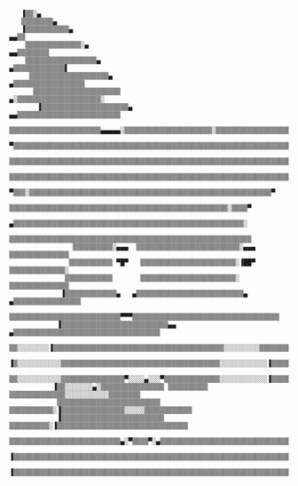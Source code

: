        ▐▒▒░▄                                                                                                                                                                                                                                                                
       ▒▒▒▒▒▒▒▒▄                                                                                                                                                                                                                                                            
       ▐▒▒▒▒▒▒▒▒▒▒▒▄                                                                         ▄▄▒▒                                                                                                                                                                           
        ▒▒▒▒▒▒▒▒▒▒▒▒▒▒░▄                                                               ▄▄▒▒▒▒▒▒▒▒                                                                                                                                                                           
        ▒▒▒▒▒▒▒▒▒▒▒▒▒▒▒▒▒▒▄                                                       ▄▒▒▒▒▒▒▒▒▒▒▒▒▒▌                                                                                                                                                                           
         ▒▒▒▒▒▒▒▒▒▒▒▒▒▒▒▒▒▒▒▒▄                                               ▄▒▒▒▒▒▒▒▒▒▒▒▒▒▒▒▒▒▒                                                                                                                                                                            
          ▒▒▒▒▒▒▒▒▒▒▒▒▒▒▒▒▒▒▒▒▒▒                                        ▄░▒▒▒▒▒▒▒▒▒▒▒▒▒▒▒▒▒▒▒▒▒░                                                                                                                                                                            
           ▐▒▒▒▒▒▒▒▒▒▒▒▒▒▒▒▒▒▒▒▒▒▒▄                                ▄▄▒▒▒▒▒▒▒▒▒▒▒▒▒▒▒▒▒▒▒▒▒▒▒▒▒▒                                                                                                                                                                             
             ▒▒▒▒▒▒▒▒▒▒▒▒▒▒▒▒▒▒▒▒▒▒▒▄▄▄▄▄░▒▒▒▒▒▒▒▒▒▒▒▒▒▒▒▒▒▒▒▒▒▒░▒▒▒▒▒▒▒▒▒▒▒▒▒▒▒▒▒▒▒▒▒▒▒▒▒▒▒▒▒                                                                                                                                                                              
              ▀▒▒▒▒▒▒▒▒▒▒▒▒▒▒▒▒▒▒▒▒▒▒▒▒▒▒▒▒▒▒▒▒▒▒▒▒▒▒▒▒▒▒▒▒▒▒▒▒▒▒▒▒▒▒▒▒▒▒▒▒▒▒▒▒▒▒▒▒▒▒▒▒▒▒▒▒▒▀                                                                                                                                                                               
                ▒▒▒▒▒▒▒▒▒▒▒▒▒▒▒▒▒▒▒▒▒▒▒▒▒▒▒▒▒▒▒▒▒▒▒▒▒▒▒▒▒▒▒▒▒▒▒▒▒▒▒▒▒▒▒▒▒▒▒▒▒▒▒▒▒▒▒▒▒▒▒▒▒▒▒                                                                                                                                                                                 
                  ▒▒▒▒▒▒▒▒▒▒▒▒▒▒▒▒▒▒▒▒▒▒▒▒▒▒▒▒▒▒▒▒▒▒▒▒▒▒▒▒▒▒▒▒▒▒▒▒▒▒▒▒▒▒▒▒▒▒▒▒▒▒▒▒▒▒▒▒▒▒▒                                                                                                                                                                                   
                    ▀▒▒▒░▒▒▒▒▒▒▒▒▒▒▒▒▒▒▒▒▒▒▒▒▒▒▒▒▒▒▒▒▒▒▒▒▒▒▒▒▒▒▒▒▒▒▒▒▒▒▒▒▒▒▒▒▒▒▒▒▒▒▒▒▒▀                                                                                                                                                                                     
                       ▒▒▒▒▒▒▒▒▒▒▒▒▒▒▒▒▒▒▒▒▒▒▒▒▒▒▒▒▒▒▒▒▒▒▒▒▒▒▒▒▒▒▒▒▒▒▒▒▒▒▒▒▒▒▒░▒▒▒▒▀                                                                                                                                                                                        
                     ▄▒▒▒▒▒▒▒▒▒▒▒▒▒▒▒▒▒▒▒▒▒▒▒▒▒▒▒▒▒▒▒▒▒▒▒▒▒▒▒▒▒▒▒▒▒▒▒▒▒▒▒▒▒▒▒▒▒▒░                                                                                                                                                                                           
                     ▒▒▒▒▒▒▒▒▒▒▒▒▒▒▒▒▒▒▒▒▒▒▒▒▒▒▒▒▒▒▒▒▒▒▒▒▒▒▒▒▒▒▒▒▒▒▒▒▒▒▒▒▒▒▒▒▒▒▒▒▒                                                                                                                                                                                          
                    ▒▒▒▒▒▒▒▒▒▒░▄▄▄  ▒▒▒▒▒▒▒▒▒▒▒▒▒▒▒▒▒▒▒▒▒▒▒▒▒▒░▄▄▄  ▒▒▒▒▒▒▒▒▒▒▒▒▒▒▒                                                                                                                                                                                         
                   ▒▒▒▒▒▒▒▒▒▒▒ ▀█▀   ▒▒▒▒▒▒▒▒▒▒▒▒▒▒▒▒▒▒▒▒▒▒▒▒░▐██▀   ▒▒▒▒▒▒▒▒▒▒▒▒▒▒░                                                                                                                                                                                        
                  ▒▒▒▒▒▒▒▒▒▒▒▒       ▒▒▒▒▒▒▒▒▒▒▒▒▒▒▒▒▒▒▒▒▒▒▒▒░       ▒▒▒▒▒▒▒▒▒▒▒▒▒▒▒                                                                                                                                                                                        
                 ▐▒▒▒▒▒▒▒▒▒▒▒▒▒▄   ▄▒▒▒▒▒▒▒▒▒▒▒▒▒▒▒▒▒▒▒▒▒▒▒▒▒▒▒▄   ▄▒▒▒▒▒▒▒▒▒▒▒▒▒▒▒▒▒                                                                                                                                                                                       
                 ▒▒▒▒▒▒▒▒▒▒▒▒▒▒▒▒▒▒▒▒▒▒▒▒▒▒▒▒▀▀▀▒▒▒▒▒▒▒▒▒▒▒▒▒▒▒▒▒▒▒▒▒▒▒▒▒▒▒▒▒▒▒▒▒▒▒▒▒                                                                                                                                                                                       
                ▐▒▒▒▒▒▒▒▒▒▒▒▒▒▒▒▒▒▒▒▒▒▒▒▒▒▒▒▄▄  ▄▒▒▒▒▒▒▒▒▒▒▒▒▒▒▒▒▒▒▒▒▒▒▒▒▒▒▒▒▒▒▒▒▒▒▒▒▒                                                                                                                                                                                      
                ▒▒░░░░░░░░▐▒▒▒▒▒▒▒▒▒▒▒▒▒▒▒▒▒▒▒▒▒▒▒▒▒▒▒▒▒▒▒▒▒▒▒▒▒▒▒▒▒▒▒░░░░░░░░░▒▒▒▒▒▒▒▒                                                                                                                                                                                     
               ▐▒░░░░░░░░░░░▒▒▒▒▒▒▒▒▒▒▒▒▒▒▒▒▒▒▒▒▒▒▒▒▒▒▒▒▒▒▒▒▒▒▒▒▒▒▒▒░░░░░░░░░░░░▐▒▒▒▒▒▒                                                                                                                                                                                     
               ▒▒░░░░░░░░░░░▒▒▒▒▒▒▒▒▒▒▒▒▒▒▒▒▀░░░░▄░░░▀▒▒▒▒▒▒▒▒▒▒▒▒▒▒░░░░░░░░░░░░▐▒▒▒▒▒▒▒                                                                                                                                                                                    
               ▐▒▒░░░░░░░▄░▒▒▒▒▒▒▒▒▒▒▒▒▒▒▒▒ ▒▒▒▒▒▒▒▒▒▒ ▒▒▒▒▒▒▒▒▒▒▒▒▒▒░░░░░░░░░░░▒▒▒▒▒▒▒▒                                                                                                                                                                                    
                ▒▒▒▒▒▒▒▒▒▒▒▒▒▒▒▒▒▒▒▒▒▒▒▒▒▒ ▒▒▒▒▒▒▒▒▒▒▒░▐▒▒▒▒▒▒▒▒▒▒▒▒▒▒▒▒░░░░░▒▒▒▒▒▒▒▒▒▒▒▒                                                                                                                                                                                   
                ▐▒▒▒▒▒▒▒▒▒▒▒▒▒▒▒▒▒▒▒▒▒▒▒▒▒▒ ▒▒▒▒▒▒▒▒▒▒░▐▒▒▒▒▒▒▒▒▒▒▒▒▒▒▒▒▒▒▒▒▒▒▒▒▒▒▒▒▒▒▒▒▒                                                                                                                                                                                   
                 ▒▒▒▒▒▒▒▒▒▒▒▒▒▒▒▒▒▒▒▒▒▒▒▒▒▒▒▒▄░▀▒▒▒▒▀░▄▒▒▒▒▒▒▒▒▒▒▒▒▒▒▒▒▒▒▒▒▒▒▒▒▒▒▒▒▒▒▒▒▒▒▒                                                                                                                                                                                  
                  ▐▒▒▒▒▒▒▒▒▒▒▒▒▒▒▒▒▒▒▒▒▒▒▒▒▒▒▒▒▒▒▒▒▒▒▒▒▒▒▒▒▒▒▒▒▒▒▒▒▒▒▒▒▒▒▒▒▒▒▒▒▒▒▒▒▒▒▒▒▒▒▒                                                                                                                                                                                  
                   ▐▒▒▒▒▒▒▒▒▒▒▒▒▒▒▒▒▒▒▒▒▒▒▒▒▒▒▒▒▒▒▒▒▒▒▒▒▒▒▒▒▒▒▒▒▒▒▒▒▒▒▒▒▒▒▒▒▒▒▒▒▒▒▒▒▒▒▒▒▒▒░                                               

